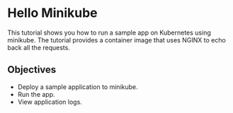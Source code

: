 # Hello Minikube

This tutorial shows you how to run a sample app on Kubernetes using minikube. The tutorial provides a container image that uses NGINX to echo back all the requests.

## Objectives

- Deploy a sample application to minikube.
- Run the app.
- View application logs.

## 